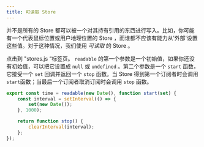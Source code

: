 ```yaml
---
title: 可读取 Store 
---
```


并不是所有的 Store 都可以被一个对其持有引用的东西进行写入。比如，你可能有一个代表鼠标位置或用户地理位置的 Store ，而谁都不应该有能力从'外部'设置这些值。对于这种情况，我们使用 _可读取_ 的 Store 。

点击到 "stores.js “标签页。 `readable` 的第一个参数是一个初始值，如果你还没有初始值，可以把它设置成 `null` 或 `undefined` 。第二个参数是一个 `start` 函数，它接受一个 `set` 回调并返回一个 `stop` 函数。当 Store 得到第一个订阅者时会调用`start`函数；当最后一个订阅者取消订阅时会调用 `stop` 函数。

```js
export const time = readable(new Date(), function start(set) {
	const interval = setInterval(() => {
		set(new Date());
	}, 1000);

	return function stop() {
		clearInterval(interval);
	};
});
```
